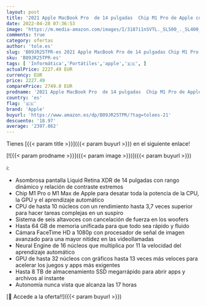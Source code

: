 ```yaml
---
layout: post
title: '2021 Apple MacBook Pro  de 14 pulgadas  Chip M1 Pro de Apple con CPU de diez núcleos y GPU de dieciséis núcleos  16 GB RAM  1 TB SSD  - Gris espacial'
date: 2022-04-28 07:36:53
image: 'https://m.media-amazon.com/images/I/3187i1nSVTL._SL500_._SL400_.jpg'
comments: true
category: ofertas
author: 'tole.es'
slug: 'B09JR25TPR-es 2021 Apple MacBook Pro de 14 pulgadas Chip M1 Pro de Apple...'
sku: 'B09JR25TPR-es'
tags: [ 'Informática','Portátiles','apple','🇪🇸', ]
actualPrice: 2227.49 EUR
currency: EUR
price: 2227.49
comparePrice: 2749.0 EUR
prodname: '2021 Apple MacBook Pro  de 14 pulgadas  Chip M1 Pro de Apple con CPU de diez núcleos y GPU de dieciséis núcleos  16 GB RAM  1 TB SSD  - Gris espacial'
country: 'es'
flag: '🇪🇸'
brand: 'Apple'
buyurl: 'https://www.amazon.es/dp/B09JR25TPR/?tag=tolees-21'
descuento: '18.97'
average: '2397.862'
---
```


Tienes [{{< param title >}}]({{< param buyurl >}}) en el siguiente enlace!

[![{{< param prodname >}}]({{< param image >}})]({{< param buyurl >}})

ℹ️:

- Asombrosa pantalla Liquid Retina XDR de 14 pulgadas con rango dinámico y relación de contraste extremos
- Chip M1 Pro o M1 Max de Apple para desatar toda la potencia de la CPU, la GPU y el aprendizaje automático
- CPU de hasta 10 núcleos con un rendimiento hasta 3,7 veces superior para hacer tareas complejas en un suspiro
- Sistema de seis altavoces con cancelación de fuerza en los woofers
- Hasta 64 GB de memoria unificada para que todo sea rápido y fluido
- Cámara FaceTime HD a 1080p con procesador de señal de imagen avanzado para una mayor nitidez en las videollamadas
- Neural Engine de 16 núcleos que multiplica por 11 la velocidad del aprendizaje automático
- GPU de hasta 32 núcleos con gráficos hasta 13 veces más veloces para acelerar los juegos y apps más exigentes
- Hasta 8 TB de almacenamiento SSD megarrápido para abrir apps y archivos al instante
- Autonomía nunca vista que alcanza las 17 horas

[🛒 Accede a la oferta!!]({{< param buyurl >}})
